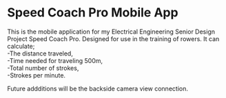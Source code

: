 # Speed Coach Pro Mobile App<br>
This is the mobile application for my Electrical Engineering Senior Design Project Speed Coach Pro. Designed for use in the training of rowers. It can calculate;<br>
-The distance traveled,<br>
-Time needed for traveling 500m,<br>
-Total number of strokes,<br>
-Strokes per minute.<br>

Future addditions will be the backside camera view connection.

